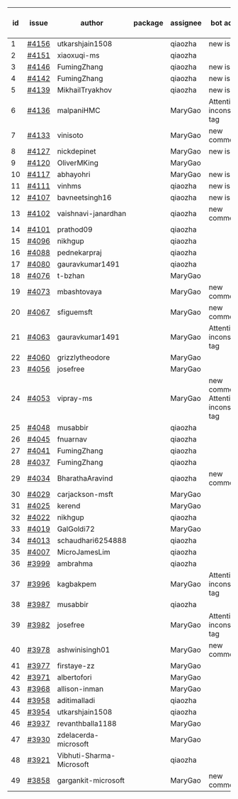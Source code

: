 | id | issue | author | package | assignee | bot advice | created date of issue | target release date | date from target |
| ------ | ------ | ------ | ------ | ------ | ------ | ------ | ------ | :-----: |
| 1 | [#4156](https://github.com/Azure/sdk-release-request/issues/4156) | utkarshjain1508 |  | qiaozha | new issue. | 05-11 | 05-26 |  |
| 2 | [#4151](https://github.com/Azure/sdk-release-request/issues/4151) | xiaoxuqi-ms |  | qiaozha |  | 05-09 | 05-26 |  |
| 3 | [#4146](https://github.com/Azure/sdk-release-request/issues/4146) | FumingZhang |  | qiaozha | new issue. | 05-08 | 05-26 |  |
| 4 | [#4142](https://github.com/Azure/sdk-release-request/issues/4142) | FumingZhang |  | qiaozha | new issue. | 05-08 | 05-26 |  |
| 5 | [#4139](https://github.com/Azure/sdk-release-request/issues/4139) | MikhailTryakhov |  | qiaozha | new issue. | 05-07 | 05-26 |  |
| 6 | [#4136](https://github.com/Azure/sdk-release-request/issues/4136) | malpaniHMC |  | MaryGao | Attention to inconsistent tag | 05-05 | 05-26 |  |
| 7 | [#4133](https://github.com/Azure/sdk-release-request/issues/4133) | vinisoto |  | MaryGao | new comment. | 05-05 | 05-26 |  |
| 8 | [#4127](https://github.com/Azure/sdk-release-request/issues/4127) | nickdepinet |  | MaryGao | new issue. | 05-04 | 05-26 |  |
| 9 | [#4120](https://github.com/Azure/sdk-release-request/issues/4120) | OliverMKing |  | MaryGao |  | 05-01 | 05-26 |  |
| 10 | [#4117](https://github.com/Azure/sdk-release-request/issues/4117) | abhayohri |  | MaryGao | new issue. | 05-01 | 05-26 |  |
| 11 | [#4111](https://github.com/Azure/sdk-release-request/issues/4111) | vinhms |  | qiaozha | new issue. | 04-28 | 05-26 |  |
| 12 | [#4107](https://github.com/Azure/sdk-release-request/issues/4107) | bavneetsingh16 |  | qiaozha | new issue. | 04-28 | 05-26 |  |
| 13 | [#4102](https://github.com/Azure/sdk-release-request/issues/4102) | vaishnavi-janardhan |  | qiaozha | new comment. | 04-27 | 05-26 |  |
| 14 | [#4101](https://github.com/Azure/sdk-release-request/issues/4101) | prathod09 |  | qiaozha |  | 04-26 | 05-26 |  |
| 15 | [#4096](https://github.com/Azure/sdk-release-request/issues/4096) | nikhgup |  | qiaozha |  | 04-26 | 05-26 |  |
| 16 | [#4088](https://github.com/Azure/sdk-release-request/issues/4088) | pednekarpraj |  | qiaozha |  | 04-25 | 05-26 |  |
| 17 | [#4080](https://github.com/Azure/sdk-release-request/issues/4080) | gauravkumar1491 |  | qiaozha |  | 04-24 | 05-26 |  |
| 18 | [#4076](https://github.com/Azure/sdk-release-request/issues/4076) | t-bzhan |  | MaryGao |  | 04-23 | 05-26 |  |
| 19 | [#4073](https://github.com/Azure/sdk-release-request/issues/4073) | mbashtovaya |  | MaryGao | new comment. | 04-21 | 05-26 |  |
| 20 | [#4067](https://github.com/Azure/sdk-release-request/issues/4067) | sfiguemsft |  | MaryGao | new comment. | 04-20 | 05-26 |  |
| 21 | [#4063](https://github.com/Azure/sdk-release-request/issues/4063) | gauravkumar1491 |  | MaryGao | Attention to inconsistent tag | 04-18 | 05-26 |  |
| 22 | [#4060](https://github.com/Azure/sdk-release-request/issues/4060) | grizzlytheodore |  | MaryGao |  | 04-18 | 05-26 |  |
| 23 | [#4056](https://github.com/Azure/sdk-release-request/issues/4056) | josefree |  | MaryGao |  | 04-18 | 05-26 |  |
| 24 | [#4053](https://github.com/Azure/sdk-release-request/issues/4053) | vipray-ms |  | MaryGao | new comment. Attention to inconsistent tag | 04-17 | 05-26 |  |
| 25 | [#4048](https://github.com/Azure/sdk-release-request/issues/4048) | musabbir |  | qiaozha |  | 04-14 | 04-28 |  |
| 26 | [#4045](https://github.com/Azure/sdk-release-request/issues/4045) | fnuarnav |  | qiaozha |  | 04-13 | 04-28 |  |
| 27 | [#4041](https://github.com/Azure/sdk-release-request/issues/4041) | FumingZhang |  | qiaozha |  | 04-13 | 04-28 |  |
| 28 | [#4037](https://github.com/Azure/sdk-release-request/issues/4037) | FumingZhang |  | qiaozha |  | 04-13 | 04-28 |  |
| 29 | [#4034](https://github.com/Azure/sdk-release-request/issues/4034) | BharathaAravind |  | qiaozha | new comment. | 04-12 | 04-28 |  |
| 30 | [#4029](https://github.com/Azure/sdk-release-request/issues/4029) | carjackson-msft |  | MaryGao |  | 04-11 | 04-28 |  |
| 31 | [#4025](https://github.com/Azure/sdk-release-request/issues/4025) | kerend |  | MaryGao |  | 04-10 | 04-28 |  |
| 32 | [#4022](https://github.com/Azure/sdk-release-request/issues/4022) | nikhgup |  | qiaozha |  | 04-06 | 04-28 |  |
| 33 | [#4019](https://github.com/Azure/sdk-release-request/issues/4019) | GalGoldi72 |  | MaryGao |  | 04-04 | 04-28 |  |
| 34 | [#4013](https://github.com/Azure/sdk-release-request/issues/4013) | schaudhari6254888 |  | qiaozha |  | 04-04 | 04-28 |  |
| 35 | [#4007](https://github.com/Azure/sdk-release-request/issues/4007) | MicroJamesLim |  | qiaozha |  | 03-31 | 04-28 |  |
| 36 | [#3999](https://github.com/Azure/sdk-release-request/issues/3999) | ambrahma |  | qiaozha |  | 03-27 | 04-28 |  |
| 37 | [#3996](https://github.com/Azure/sdk-release-request/issues/3996) | kagbakpem |  | MaryGao | Attention to inconsistent tag | 03-26 | 04-28 |  |
| 38 | [#3987](https://github.com/Azure/sdk-release-request/issues/3987) | musabbir |  | qiaozha |  | 03-23 | 04-28 |  |
| 39 | [#3982](https://github.com/Azure/sdk-release-request/issues/3982) | josefree |  | MaryGao | Attention to inconsistent tag | 03-23 | 04-28 |  |
| 40 | [#3978](https://github.com/Azure/sdk-release-request/issues/3978) | ashwinisingh01 |  | MaryGao | new comment. | 03-23 | 04-28 |  |
| 41 | [#3977](https://github.com/Azure/sdk-release-request/issues/3977) | firstaye-zz |  | MaryGao |  | 03-22 | 04-28 |  |
| 42 | [#3971](https://github.com/Azure/sdk-release-request/issues/3971) | albertofori |  | MaryGao |  | 03-22 | 04-28 |  |
| 43 | [#3968](https://github.com/Azure/sdk-release-request/issues/3968) | allison-inman |  | MaryGao |  | 03-22 | 04-28 |  |
| 44 | [#3958](https://github.com/Azure/sdk-release-request/issues/3958) | aditimalladi |  | qiaozha |  | 03-21 | 04-28 |  |
| 45 | [#3954](https://github.com/Azure/sdk-release-request/issues/3954) | utkarshjain1508 |  | qiaozha |  | 03-21 | 04-28 |  |
| 46 | [#3937](https://github.com/Azure/sdk-release-request/issues/3937) | revanthballa1188 |  | MaryGao |  | 03-16 | 04-28 |  |
| 47 | [#3930](https://github.com/Azure/sdk-release-request/issues/3930) | zdelacerda-microsoft |  | MaryGao |  | 03-15 | 04-28 |  |
| 48 | [#3921](https://github.com/Azure/sdk-release-request/issues/3921) | Vibhuti-Sharma-Microsoft |  | qiaozha |  | 03-10 | 05-04 |  |
| 49 | [#3858](https://github.com/Azure/sdk-release-request/issues/3858) | gargankit-microsoft |  | MaryGao | new comment. | 03-02 | 03-24 |  |
